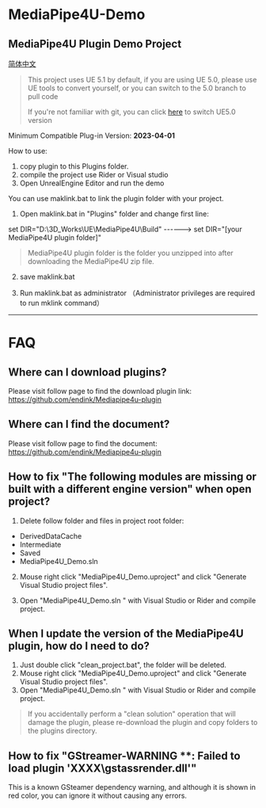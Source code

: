# MediaPipe4U-Demo
MediaPipe4U Plugin Demo Project   
---
[简体中文](README_CN.md)   

> This project uses UE 5.1 by default, if you are using UE 5.0, please use UE tools to convert yourself, or you can switch to the 5.0 branch to pull code
>   
>  If you're not familiar with git, you can click [here](https://github.com/endink/MediaPipe4U-Demo/tree/UE_5_0) to switch  UE5.0 version

Minimum Compatible Plug-in Version: **2023-04-01**

How to use:

1. copy plugin to this Plugins folder.
2. compile the project use Rider or Visual studio
3. Open UnrealEngine Editor and run the demo


You can use maklink.bat to link the plugin folder with your project. 

1. Open maklink.bat in "Plugins" folder and change first line:

set DIR="D:\3D_Works\UE\MediaPipe4U\Build" ------> set DIR="[your MediaPipe4U plugin folder]"  

> MediaPipe4U plugin folder is the folder you unzipped into after downloading the MediaPipe4U zip file.

2. save maklink.bat   

3. Run maklink.bat as administrator （Administrator privileges are required to run mklink command）

---   


# FAQ

## Where can I download plugins?

Please visit follow page to find the download plugin link:    
https://github.com/endink/Mediapipe4u-plugin


## Where can I find the document?

Please visit follow page to find the document:       
https://github.com/endink/Mediapipe4u-plugin


## How to fix "The following modules are missing or built with a different engine version" when open project?   
1. Delete follow folder and files in project root folder:   
- DerivedDataCache
- Intermediate
- Saved 
- MediaPipe4U_Demo.sln 

2. Mouse right click "MediaPipe4U_Demo.uproject" and click "Generate Visual Studio project files".

3. Open "MediaPipe4U_Demo.sln " with Visual Studio or Rider and compile project.

## When I update the version of the MediaPipe4U plugin, how do I need to do?

1. Just double click "clean_project.bat", the folder will be deleted.
2. Mouse right click "MediaPipe4U_Demo.uproject" and click "Generate Visual Studio project files".
3. Open "MediaPipe4U_Demo.sln " with Visual Studio or Rider and compile project.
   
> If you accidentally perform a "clean solution" operation that will damage the plugin, please re-download the plugin and copy folders to the plugins directory.

## How to fix "GStreamer-WARNING **: Failed to load plugin 'XXXX\gstassrender.dll'"

This is a known GSteamer dependency warning, and although it is shown in red color, you can ignore it without causing any errors.
